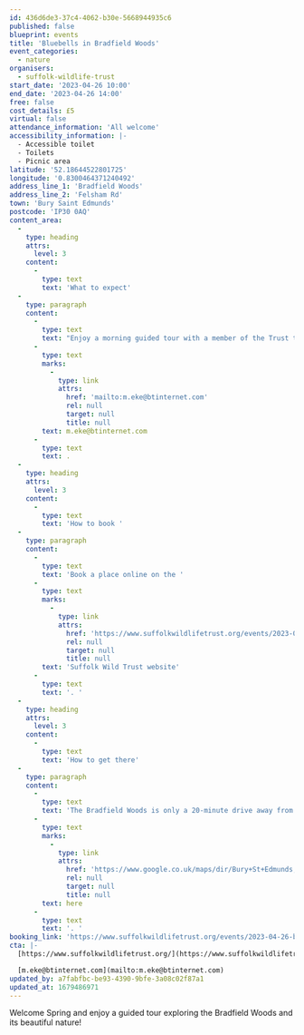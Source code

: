 ```yaml
---
id: 436d6de3-37c4-4062-b30e-5668944935c6
published: false
blueprint: events
title: 'Bluebells in Bradfield Woods'
event_categories:
  - nature
organisers:
  - suffolk-wildlife-trust
start_date: '2023-04-26 10:00'
end_date: '2023-04-26 14:00'
free: false
cost_details: £5
virtual: false
attendance_information: 'All welcome'
accessibility_information: |-
  - Accessible toilet
  - Toilets
  - Picnic area
latitude: '52.18644522801725'
longitude: '0.8300464371240492'
address_line_1: 'Bradfield Woods'
address_line_2: 'Felsham Rd'
town: 'Bury Saint Edmunds'
postcode: 'IP30 0AQ'
content_area:
  -
    type: heading
    attrs:
      level: 3
    content:
      -
        type: text
        text: 'What to expect'
  -
    type: paragraph
    content:
      -
        type: text
        text: "Enjoy a morning guided tour with a member of the Trust team, seeing bluebells, birds and maybe orchids. Wear sturdy shoes and bring binoculars if you have them. If you would like more information about the event, please contact email\_"
      -
        type: text
        marks:
          -
            type: link
            attrs:
              href: 'mailto:m.eke@btinternet.com'
              rel: null
              target: null
              title: null
        text: m.eke@btinternet.com
      -
        type: text
        text: .
  -
    type: heading
    attrs:
      level: 3
    content:
      -
        type: text
        text: 'How to book '
  -
    type: paragraph
    content:
      -
        type: text
        text: 'Book a place online on the '
      -
        type: text
        marks:
          -
            type: link
            attrs:
              href: 'https://www.suffolkwildlifetrust.org/events/2023-04-26-bluebells-bradfield-woods'
              rel: null
              target: null
              title: null
        text: 'Suffolk Wild Trust website'
      -
        type: text
        text: '. '
  -
    type: heading
    attrs:
      level: 3
    content:
      -
        type: text
        text: 'How to get there'
  -
    type: paragraph
    content:
      -
        type: text
        text: 'The Bradfield Woods is only a 20-minute drive away from Bury St. Edmunds city centre and there is a free car park available. Alternatively, you can take the 379 bus from Bury St. Edmunds to the Gedding Corner bus stop, then walk 15 minutes to get to the Bradfield Woods. See route '
      -
        type: text
        marks:
          -
            type: link
            attrs:
              href: 'https://www.google.co.uk/maps/dir/Bury+St+Edmunds,+Bury+Saint+Edmunds/Bradfield+Woods+National+Nature+Reserve,+Bradfield+Woods%2FFelsham+Rd,+Bury+Saint+Edmunds+IP30+0AQ/@52.2102296,0.7607323,12.9z/am=t/data=!4m14!4m13!1m5!1m1!1s0x47d81562eecf1ae1:0x2c70565e638e48f9!2m2!1d0.7112514!2d52.2469041!1m5!1m1!1s0x47d9ad87a0c7df6f:0xedfb0ef4e8961a69!2m2!1d0.8300364!2d52.1863786!3e3'
              rel: null
              target: null
              title: null
        text: here
      -
        type: text
        text: '. '
booking_link: 'https://www.suffolkwildlifetrust.org/events/2023-04-26-bluebells-bradfield-woods'
cta: |-
  [https://www.suffolkwildlifetrust.org/](https://www.suffolkwildlifetrust.org/)

  [m.eke@btinternet.com](mailto:m.eke@btinternet.com)
updated_by: a7fabfbc-be93-4390-9bfe-3a08c02f87a1
updated_at: 1679486971
---
```

Welcome Spring and enjoy a guided tour exploring the Bradfield Woods and its beautiful nature!